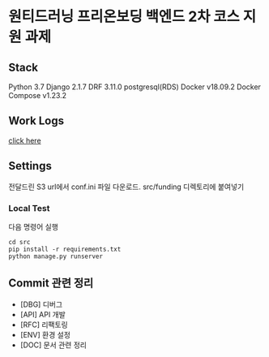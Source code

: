 # 원티드러닝 프리온보딩 백엔드 2차 코스 지원 과제

## Stack
Python 3.7
Django 2.1.7
DRF 3.11.0
postgresql(RDS)
Docker v18.09.2
Docker Compose v1.23.2

## Work Logs
[click here](doc/work.md)

## Settings
전달드린 S3 url에서 conf.ini 파일 다운로드. src/funding 디렉토리에 붙여넣기

### Local Test
다음 명령어 실행
```
cd src
pip install -r requirements.txt
python manage.py runserver
```

## Commit 관련 정리
* [DBG] 디버그
* [API] API 개발
* [RFC] 리팩토링
* [ENV] 환경 설정
* [DOC] 문서 관련 정리
